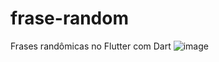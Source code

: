 # frase-random
Frases randômicas no Flutter com Dart
![image](https://github.com/TrinityDN/frase-random/assets/111662820/6814675a-8ec1-4362-90d2-5a80631d1389)
